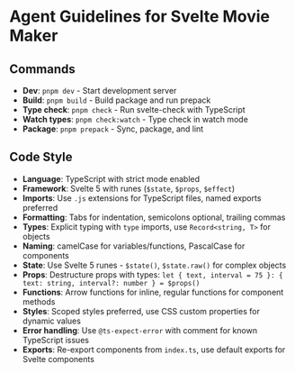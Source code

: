 # Agent Guidelines for Svelte Movie Maker

## Commands
- **Dev**: `pnpm dev` - Start development server
- **Build**: `pnpm build` - Build package and run prepack
- **Type check**: `pnpm check` - Run svelte-check with TypeScript
- **Watch types**: `pnpm check:watch` - Type check in watch mode
- **Package**: `pnpm prepack` - Sync, package, and lint

## Code Style
- **Language**: TypeScript with strict mode enabled
- **Framework**: Svelte 5 with runes (`$state`, `$props`, `$effect`)
- **Imports**: Use `.js` extensions for TypeScript files, named exports preferred
- **Formatting**: Tabs for indentation, semicolons optional, trailing commas
- **Types**: Explicit typing with `type` imports, use `Record<string, T>` for objects
- **Naming**: camelCase for variables/functions, PascalCase for components
- **State**: Use Svelte 5 runes - `$state()`, `$state.raw()` for complex objects
- **Props**: Destructure props with types: `let { text, interval = 75 }: { text: string, interval?: number } = $props()`
- **Functions**: Arrow functions for inline, regular functions for component methods
- **Styles**: Scoped styles preferred, use CSS custom properties for dynamic values
- **Error handling**: Use `@ts-expect-error` with comment for known TypeScript issues
- **Exports**: Re-export components from `index.ts`, use default exports for Svelte components
